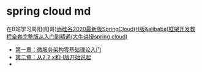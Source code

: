 # spring cloud md
在B站学习周阳(阳哥)[尚硅谷2020最新版SpringCloud(H版&alibaba)框架开发教程全套完整版从入门到精通(大牛讲授spring cloud)](https://www.bilibili.com/video/BV18E411x7eT)

- [第一章：微服务架构零基础理论入门](https://github.com/osxingzhe/springcloudmd/blob/master/1.%20微服务架构零基础理论入门.md)
- [第二章：从2.2.x和H版开始说起](https://github.com/osxingzhe/springcloudmd/blob/master/2.%20从2.2.x和H版开始说起.md)
- 
